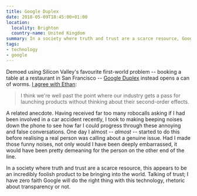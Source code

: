 ```yaml
---
title: Google Duplex
date: 2018-05-09T18:45:00+01:00
location:
  locality: Brighton
  country-name: United Kingdom
summary: In a society where truth and trust are a scarce resource, Google introduce an incredibly foolish product.
tags:
- technology
- google
---
```

Demoed using Silicon Valley's favourite first-world problem -- booking a table at a restaurant in San Francisco -- [Google Duplex](https://ai.googleblog.com/2018/05/duplex-ai-system-for-natural-conversation.html) instead opens a can of worms. [I agree with Ethan](https://ethanmarcotte.com/wrote/kumiho/):

> I think we're well past the point where our industry gets a pass for launching products without thinking about their second-order effects.

A related anecdote. Having received far too many robocalls asking if I had been involved in a car accident recently, I took to making beeping noises down the phone to see how far I could progress through these annoying and false conversations. One day I almost -- _almost_ -- started to do this before realising a real person was calling about a genuine issue. Had I made those funny noises, not only would I have been deeply embarrassed, it would have been pretty demeaning for the person on the other end of the line.

In a society where truth and trust are a scarce resource, this appears to be an incredibly foolish product to be bringing into the world. Talking of trust; I have zero faith Google will do the right thing with this technology, rhetoric about transparency or not.
